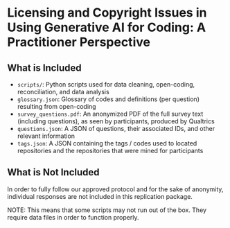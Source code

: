 # Licensing and Copyright Issues in Using Generative AI for Coding: A Practitioner Perspective

## What is Included
- `scripts/`: Python scripts used for data cleaning, open-coding, reconciliation, and data analysis
- `glossary.json`: Glossary of codes and definitions (per question) resulting from open-coding
- `survey_questions.pdf`: An anonymized PDF of the full survey text (including questions), as seen by participants, produced by Qualtrics
- `questions.json`: A JSON of questions, their associated IDs, and other relevant information
- `tags.json`: A JSON containing the tags / codes used to located repositories and the repositories that were mined for participants

## What is Not Included
In order to fully follow our approved protocol and for the sake of anonymity, individual responses are not included in this replication package.

NOTE: This means that some scripts may not run out of the box.  They require data files in order to function properly.
